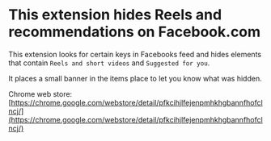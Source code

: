 # This extension hides Reels and recommendations on Facebook.com

This extension looks for certain keys in Facebooks feed and hides elements that contain `Reels and short videos` and `Suggested for you`.  

It places a small banner in the items place to let you know what was hidden.  

Chrome web store: [https://chrome.google.com/webstore/detail/pfkcihjlfejenpmhkhgbannfhofclncj/](https://chrome.google.com/webstore/detail/pfkcihjlfejenpmhkhgbannfhofclncj/)